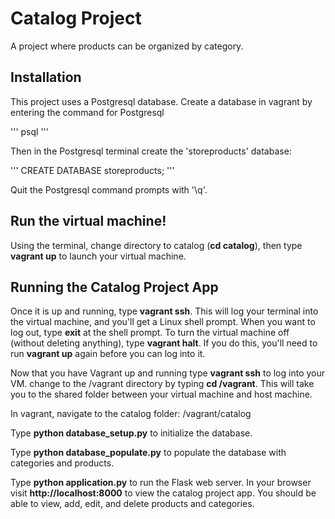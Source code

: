 # Catalog Project
A project where products can be organized by category.

## Installation
This project uses a Postgresql database. Create a database in vagrant by entering the command for Postgresql

'''
psql
'''

Then in the Postgresql terminal create the 'storeproducts' database:

'''
CREATE DATABASE storeproducts;
'''

Quit the Postgresql command prompts with '\q'.

## Run the virtual machine!

Using the terminal, change directory to catalog (**cd catalog**), then type **vagrant up** to launch your virtual machine.

## Running the Catalog Project App
Once it is up and running, type **vagrant ssh**. This will log your terminal into the virtual machine, and you'll get a Linux shell prompt. When you want to log out, type **exit** at the shell prompt.  To turn the virtual machine off (without deleting anything), type **vagrant halt**. If you do this, you'll need to run **vagrant up** again before you can log into it.


Now that you have Vagrant up and running type **vagrant ssh** to log into your VM.  change to the /vagrant directory by typing **cd /vagrant**. This will take you to the shared folder between your virtual machine and host machine.


In vagrant, navigate to the catalog folder: /vagrant/catalog

Type **python database_setup.py** to initialize the database.

Type **python database_populate.py** to populate the database with categories and products.

Type **python application.py** to run the Flask web server. In your browser visit **http://localhost:8000** to view the catalog project app.  You should be able to view, add, edit, and delete products and categories.
